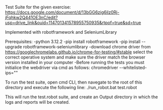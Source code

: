 Test Suite for the given exercise: https://docs.google.com/document/d/13bGG6zig6ilz0Rj-jFqhkw2Q441OE3nC/edit?usp=drive_link&ouid=114701341578955750935&rtpof=true&sd=true

Implemented with robotframework and SeleniumLibrary

Prerequisites: 
-python 3.12.2
-pip install robotframework
-pip install --upgrade robotframework-seleniumlibrary
-download chrome driver from https://googlechromelabs.github.io/chrome-for-testing/#stable
select the correct operative system and make sure the driver match the browser version installed in your computer 
-Before running the tests you must initialice the webdriver via cmd as follows:
chromedriver --whitelisted-ips=""

To run the test suite, open cmd CLI, then navegate to the root of this directory and execute the following line:
./run_robot.bat test.robot

This will run the test.robot suite, and create an Output directory in which the logs and reports will be created.